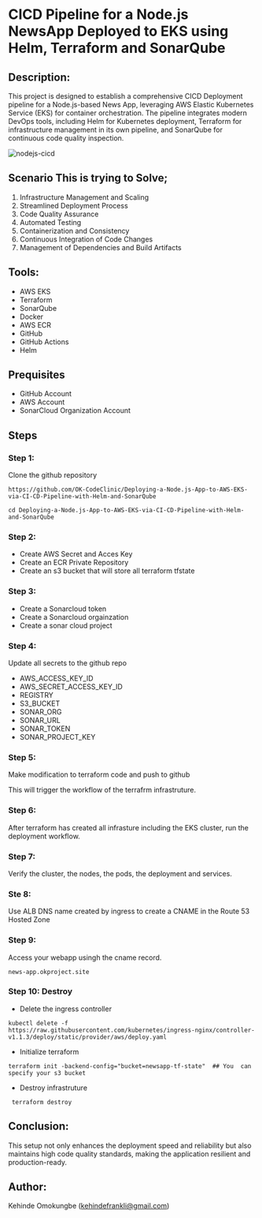 # CICD Pipeline for a Node.js NewsApp Deployed to EKS using Helm, Terraform and SonarQube

## Description:
This project is designed to establish a comprehensive  CICD Deployment pipeline for a Node.js-based News App, leveraging AWS Elastic Kubernetes Service (EKS) for container orchestration. The pipeline integrates modern DevOps tools, including Helm for Kubernetes deployment, Terraform for infrastructure management in its own pipeline, and SonarQube for continuous code quality inspection.

![nodejs-cicd](https://github.com/user-attachments/assets/7077fd02-0763-42a5-86cd-4a25e157e123)


## Scenario This is trying to Solve;
1. Infrastructure Management and Scaling
2. Streamlined Deployment Process
3. Code Quality Assurance
4. Automated Testing
5. Containerization and Consistency
6. Continuous Integration of Code Changes
7. Management of Dependencies and Build Artifacts


## Tools:
- AWS EKS
- Terraform
- SonarQube
- Docker
- AWS ECR
- GitHub
- GitHub Actions
- Helm

## Prequisites
- GitHub Account
- AWS Account
- SonarCloud Organization Account

## Steps

### Step 1:
Clone the github repository
```
https://github.com/OK-CodeClinic/Deploying-a-Node.js-App-to-AWS-EKS-via-CI-CD-Pipeline-with-Helm-and-SonarQube

cd Deploying-a-Node.js-App-to-AWS-EKS-via-CI-CD-Pipeline-with-Helm-and-SonarQube
```

### Step 2:
- Create AWS Secret and Acces Key
- Create an ECR Private Repository
- Create an s3 bucket that will store all terraform tfstate


### Step 3:
- Create a Sonarcloud token
- Create a Sonarcloud orgainzation
- Create a sonar cloud project



### Step 4:
Update all secrets to the github repo
- AWS_ACCESS_KEY_ID
- AWS_SECRET_ACCESS_KEY_ID
- REGISTRY
- S3_BUCKET
- SONAR_ORG
- SONAR_URL
- SONAR_TOKEN
- SONAR_PROJECT_KEY

### Step 5:
Make modification to terraform code and push to github

This will trigger the workflow of the  terrafrm infrastruture.



### Step 6:
After terraform has created all infrasture including the EKS cluster, run the deployment workflow.

### Step 7:
Verify the cluster, the nodes, the pods, the deployment and services.

### Ste 8:
Use ALB DNS name created by ingress to create a CNAME in the Route 53 Hosted Zone

### Step 9:
Access your webapp usingh the cname record.
```
news-app.okproject.site
```

### Step 10: Destroy
- Delete the ingress controller

```
kubectl delete -f https://raw.githubusercontent.com/kubernetes/ingress-nginx/controller-v1.1.3/deploy/static/provider/aws/deploy.yaml
```

- Initialize terraform
``` cd terraform/
terraform init -backend-config="bucket=newsapp-tf-state"  ## You  can specify your s3 bucket
```

- Destroy infrastruture
```
 terraform destroy
```

## Conclusion:
 This setup not only enhances the deployment speed and reliability but also maintains high code quality standards, making the application resilient and production-ready.


## Author:
Kehinde Omokungbe (kehindefrankli@gmail.com)
